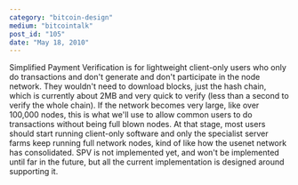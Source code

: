 ```yaml
---
category: "bitcoin-design"
medium: "bitcointalk"
post_id: "105"
date: "May 18, 2010"
---
```

Simplified Payment Verification is for lightweight client-only users who only do transactions and don't generate and don't participate in the node network.  They wouldn't need to download blocks, just the hash chain, which is currently about 2MB and very quick to verify (less than a second to verify the whole chain).  If the network becomes very large, like over 100,000 nodes, this is what we'll use to allow common users to do transactions without being full blown nodes.  At that stage, most users should start running client-only software and only the specialist server farms keep running full network nodes, kind of like how the usenet network has consolidated. 
SPV is not implemented yet, and won't be implemented until far in the future, but all the current implementation is designed around supporting it.